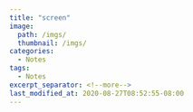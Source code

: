 ```yaml
---
title: "screen"
image: 
  path: /imgs/ 
  thumbnail: /imgs/ 
categories:
  - Notes
tags:
  - Notes
excerpt_separator: <!--more-->
last_modified_at: 2020-08-27T08:52:55-08:00
---
```

